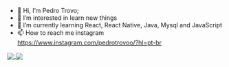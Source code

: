 - 👋 Hi, I’m Pedro Trovo;
- 👀 I’m interested in learn new things
- 🌱 I’m currently learning React, React Native, Java, Mysql and JavaScript
- 📫 How to reach me instagram https://www.instagram.com/pedrotrovoo/?hl=pt-br

<!---
TrovoPedro/TrovoPedro is a ✨ special ✨ repository because its `README.md` (this file) appears on your GitHub profile.
You can click the Preview link to take a look at your changes.
--->
<a href="https://github.com/anuraghazra/github-readme-stats%22%3E">
  <img align="center" src="https://github-readme-stats.vercel.app/api?username=TrovoPedro&show_icons=true&theme=radical" />
</a>
<a href="https://github.com/anuraghazra/convoychat%22%3E">
  <img align="center" src="https://github-readme-stats.vercel.app/api/top-langs/?username=TrovoPedro&layout=compact&theme=radical" />
</a>
